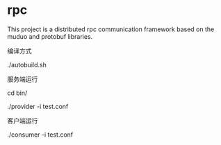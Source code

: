 # rpc
This project is a distributed rpc communication framework based on the muduo and protobuf libraries.

编译方式

./autobuild.sh

服务端运行

cd bin/

./provider -i test.conf

客户端运行

./consumer -i test.conf
